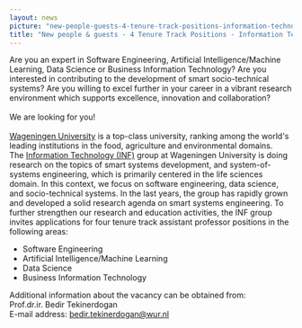 ```yaml
---
layout: news
picture: "new-people-guests-4-tenure-track-positions-information-technology-group-at-wageningen-university.png"
title: "New people & guests - 4 Tenure Track Positions - Information Technology Group at Wageningen University"
---
```


<p>Are you an expert in Software Engineering, Artificial Intelligence/Machine Learning, Data Science or Business Information Technology? Are you interested in contributing to the development of smart socio-technical systems? Are you willing to excel further in your career in a vibrant research environment which supports excellence, innovation and collaboration?<br />
<br />
We are looking for you!<br />
<br />
<a href="https://www.wur.nl/en/wageningen-university.htm">Wageningen University</a>&nbsp;is a top-class university, ranking among the world&#39;s leading institutions in the food, agriculture and environmental domains. The&nbsp;<a href="https://www.wur.nl/en/Research-Results/Chair-groups/Social-Sciences/Information-Technology-Group.htm">Information Technology (INF)</a>&nbsp;group at Wageningen University is doing research on the topics of smart systems development, and system-of-systems engineering, which is primarily centered in the life sciences domain. In this context, we focus on software engineering, data science, and socio-technical systems. In the last years, the group has rapidly grown and developed a solid research agenda on smart systems engineering. To further strengthen our research and education activities, the INF group invites applications for four tenure track assistant professor positions in the following areas:</p>

<ul>
	<li>Software Engineering</li>
	<li>Artificial Intelligence/Machine Learning</li>
	<li>Data Science</li>
	<li>Business Information Technology</li>
</ul>

<p>Additional information about the vacancy can be obtained from:<br />
Prof.dr.ir. Bedir Tekinerdogan<br />
E-mail address:&nbsp;<a href="mailto:bedir.tekinerdogan@wur.nl">bedir.tekinerdogan@wur.nl</a>&nbsp;<br />
&nbsp;</p>

<p>&nbsp;</p>

		